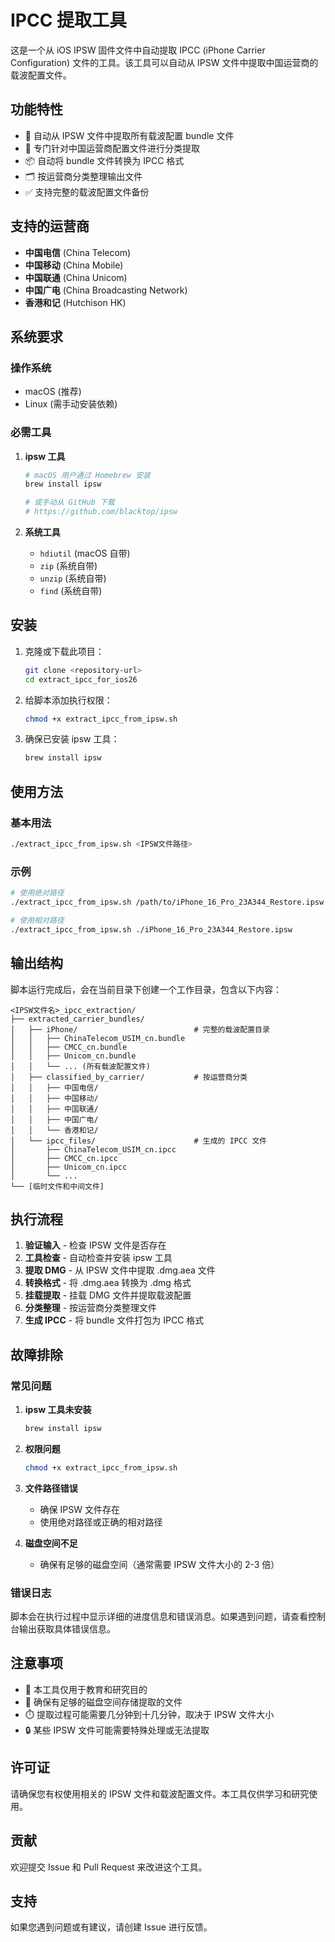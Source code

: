 # IPCC 提取工具

这是一个从 iOS IPSW 固件文件中自动提取 IPCC (iPhone Carrier Configuration) 文件的工具。该工具可以自动从 IPSW 文件中提取中国运营商的载波配置文件。

## 功能特性

- 🔄 自动从 IPSW 文件中提取所有载波配置 bundle 文件
- 📱 专门针对中国运营商配置文件进行分类提取
- 📦 自动将 bundle 文件转换为 IPCC 格式
- 🗂️ 按运营商分类整理输出文件
- ✅ 支持完整的载波配置文件备份

## 支持的运营商

- **中国电信** (China Telecom)
- **中国移动** (China Mobile)
- **中国联通** (China Unicom) 
- **中国广电** (China Broadcasting Network)
- **香港和记** (Hutchison HK)

## 系统要求

### 操作系统
- macOS (推荐)
- Linux (需手动安装依赖)

### 必需工具

1. **ipsw 工具**
   ```bash
   # macOS 用户通过 Homebrew 安装
   brew install ipsw
   
   # 或手动从 GitHub 下载
   # https://github.com/blacktop/ipsw
   ```

2. **系统工具**
   - `hdiutil` (macOS 自带)
   - `zip` (系统自带)
   - `unzip` (系统自带)
   - `find` (系统自带)

## 安装

1. 克隆或下载此项目：
   ```bash
   git clone <repository-url>
   cd extract_ipcc_for_ios26
   ```

2. 给脚本添加执行权限：
   ```bash
   chmod +x extract_ipcc_from_ipsw.sh
   ```

3. 确保已安装 ipsw 工具：
   ```bash
   brew install ipsw
   ```

## 使用方法

### 基本用法

```bash
./extract_ipcc_from_ipsw.sh <IPSW文件路径>
```

### 示例

```bash
# 使用绝对路径
./extract_ipcc_from_ipsw.sh /path/to/iPhone_16_Pro_23A344_Restore.ipsw

# 使用相对路径
./extract_ipcc_from_ipsw.sh ./iPhone_16_Pro_23A344_Restore.ipsw
```

## 输出结构

脚本运行完成后，会在当前目录下创建一个工作目录，包含以下内容：

```
<IPSW文件名>_ipcc_extraction/
├── extracted_carrier_bundles/
│   ├── iPhone/                          # 完整的载波配置目录
│   │   ├── ChinaTelecom_USIM_cn.bundle
│   │   ├── CMCC_cn.bundle
│   │   ├── Unicom_cn.bundle
│   │   └── ... (所有载波配置文件)
│   ├── classified_by_carrier/           # 按运营商分类
│   │   ├── 中国电信/
│   │   ├── 中国移动/
│   │   ├── 中国联通/
│   │   ├── 中国广电/
│   │   └── 香港和记/
│   └── ipcc_files/                      # 生成的 IPCC 文件
│       ├── ChinaTelecom_USIM_cn.ipcc
│       ├── CMCC_cn.ipcc
│       ├── Unicom_cn.ipcc
│       └── ...
└── [临时文件和中间文件]
```

## 执行流程

1. **验证输入** - 检查 IPSW 文件是否存在
2. **工具检查** - 自动检查并安装 ipsw 工具
3. **提取 DMG** - 从 IPSW 文件中提取 .dmg.aea 文件
4. **转换格式** - 将 .dmg.aea 转换为 .dmg 格式
5. **挂载提取** - 挂载 DMG 文件并提取载波配置
6. **分类整理** - 按运营商分类整理文件
7. **生成 IPCC** - 将 bundle 文件打包为 IPCC 格式

## 故障排除

### 常见问题

1. **ipsw 工具未安装**
   ```bash
   brew install ipsw
   ```

2. **权限问题**
   ```bash
   chmod +x extract_ipcc_from_ipsw.sh
   ```

3. **文件路径错误**
   - 确保 IPSW 文件存在
   - 使用绝对路径或正确的相对路径

4. **磁盘空间不足**
   - 确保有足够的磁盘空间（通常需要 IPSW 文件大小的 2-3 倍）

### 错误日志

脚本会在执行过程中显示详细的进度信息和错误消息。如果遇到问题，请查看控制台输出获取具体错误信息。

## 注意事项

- 📄 本工具仅用于教育和研究目的
- 💾 确保有足够的磁盘空间存储提取的文件
- ⏱️ 提取过程可能需要几分钟到十几分钟，取决于 IPSW 文件大小
- 🔒 某些 IPSW 文件可能需要特殊处理或无法提取

## 许可证

请确保您有权使用相关的 IPSW 文件和载波配置文件。本工具仅供学习和研究使用。

## 贡献

欢迎提交 Issue 和 Pull Request 来改进这个工具。

## 支持

如果您遇到问题或有建议，请创建 Issue 进行反馈。
